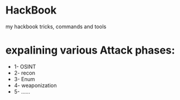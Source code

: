 # HackBook
my hackbook tricks, commands and tools

# expalining various Attack phases:
  + 1- OSINT
  + 2- recon
  + 3- Enum
  + 4- weaponization
  + 5- ......
